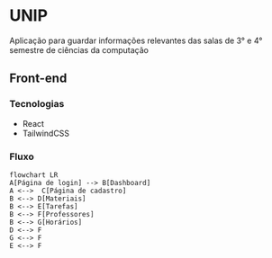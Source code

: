 # UNIP

Aplicação para guardar informações relevantes das salas de 3° e 4° semestre de ciências da computação

## Front-end

### Tecnologias

- React
- TailwindCSS

### Fluxo

```mermaid
flowchart LR
A[Página de login] --> B[Dashboard]
A <-->  C[Página de cadastro]
B <--> D[Materiais]
B <--> E[Tarefas]
B <--> F[Professores]
B <--> G[Horários]
D <--> F
G <--> F
E <--> F
```

